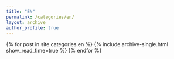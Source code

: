 ```yaml
---
title: "EN"
permalink: /categories/en/
layout: archive
author_profile: true
---
```


{% for post in site.categories.en %}
  {% include archive-single.html show_read_time=true %}
{% endfor %}